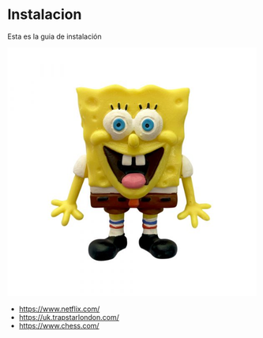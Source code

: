 # Instalacion

Esta es la guia de instalación

![Sponge Bob](/img/sponge.jpg) 

* https://www.netflix.com/
* https://uk.trapstarlondon.com/
* https://www.chess.com/